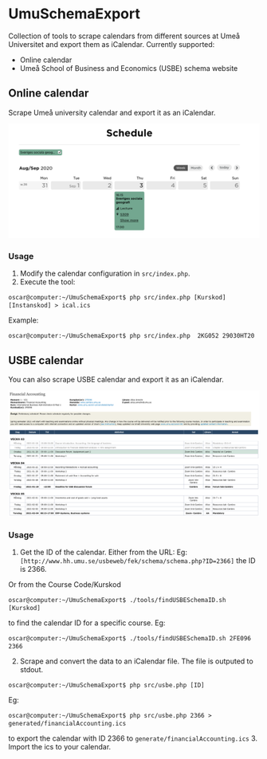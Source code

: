 # UmuSchemaExport
Collection of tools to scrape calendars from different sources at Umeå Universitet and export them as iCalendar.
Currently supported:
- Online calendar
- Umeå School of Business and Economics  (USBE) schema website
## Online calendar
Scrape Umeå university calendar and export it as an iCalendar.


![Image](/static/Schedule.png)

### Usage 
1. Modify the calendar configuration in ```src/index.php```.
2. Execute the tool:
```console
oscar@computer:~/UmuSchemaExport$ php src/index.php [Kurskod] [Instanskod] > ical.ics
```

Example: 
```console
oscar@computer:~/UmuSchemaExport$ php src/index.php  2KG052 29030HT20
```


## USBE calendar
You can also scrape USBE calendar and export it as an iCalendar.


![Image](/static/USBE.png)

### Usage

1. Get the ID of the calendar.
Either from the URL:
Eg: ```[http://www.hh.umu.se/usbeweb/fek/schema/schema.php?ID=2366]``` the ID is 2366.

 Or from the Course Code/Kurskod
```console
oscar@computer:~/UmuSchemaExport$ ./tools/findUSBESchemaID.sh [Kurskod]
``` 
to find the calendar ID for a specific course.
Eg:
```console
oscar@computer:~/UmuSchemaExport$ ./tools/findUSBESchemaID.sh 2FE096
2366
``` 

2. Scrape and convert the data to an iCalendar file. The file is outputed to stdout. 
```console
oscar@computer:~/UmuSchemaExport$ php src/usbe.php [ID]
```
Eg:
```console 
oscar@computer:~/UmuSchemaExport$ php src/usbe.php 2366 > generated/financialAccounting.ics
``` 
to export the calendar with ID 2366 to ```generate/financialAccounting.ics```
3. Import the ics to your calendar.
